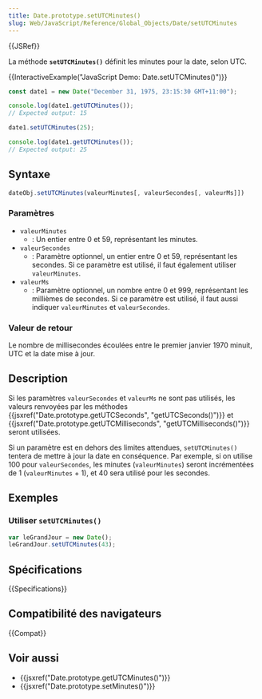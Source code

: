 ```yaml
---
title: Date.prototype.setUTCMinutes()
slug: Web/JavaScript/Reference/Global_Objects/Date/setUTCMinutes
---
```


{{JSRef}}

La méthode **`setUTCMinutes()`** définit les minutes pour la date, selon UTC.

{{InteractiveExample("JavaScript Demo: Date.setUTCMinutes()")}}

```js interactive-example
const date1 = new Date("December 31, 1975, 23:15:30 GMT+11:00");

console.log(date1.getUTCMinutes());
// Expected output: 15

date1.setUTCMinutes(25);

console.log(date1.getUTCMinutes());
// Expected output: 25
```

## Syntaxe

```js
dateObj.setUTCMinutes(valeurMinutes[, valeurSecondes[, valeurMs]])
```

### Paramètres

- `valeurMinutes`
  - : Un entier entre 0 et 59, représentant les minutes.
- `valeurSecondes`
  - : Paramètre optionnel, un entier entre 0 et 59, représentant les secondes. Si ce paramètre est utilisé, il faut également utiliser `valeurMinutes`.
- `valeurMs`
  - : Paramètre optionnel, un nombre entre 0 et 999, représentant les millièmes de secondes. Si ce paramètre est utilisé, il faut aussi indiquer `valeurMinutes` et `valeurSecondes`.

### Valeur de retour

Le nombre de millisecondes écoulées entre le premier janvier 1970 minuit, UTC et la date mise à jour.

## Description

Si les paramètres `valeurSecondes` et `valeurMs` ne sont pas utilisés, les valeurs renvoyées par les méthodes {{jsxref("Date.prototype.getUTCSeconds", "getUTCSeconds()")}} et {{jsxref("Date.prototype.getUTCMilliseconds", "getUTCMilliseconds()")}} seront utilisées.

Si un paramètre est en dehors des limites attendues, `setUTCMinutes()` tentera de mettre à jour la date en conséquence. Par exemple, si on utilise 100 pour `valeurSecondes`, les minutes (`valeurMinutes`) seront incrémentées de 1 (`valeurMinutes` + 1), et 40 sera utilisé pour les secondes.

## Exemples

### Utiliser `setUTCMinutes()`

```js
var leGrandJour = new Date();
leGrandJour.setUTCMinutes(43);
```

## Spécifications

{{Specifications}}

## Compatibilité des navigateurs

{{Compat}}

## Voir aussi

- {{jsxref("Date.prototype.getUTCMinutes()")}}
- {{jsxref("Date.prototype.setMinutes()")}}
